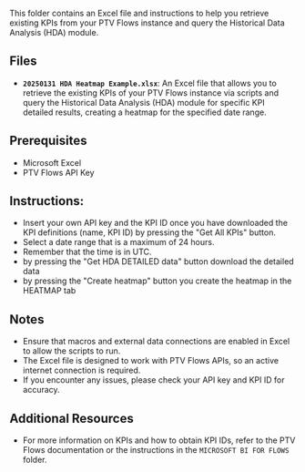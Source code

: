 This folder contains an Excel file and instructions to help you retrieve existing KPIs from your PTV Flows instance and query the Historical Data Analysis (HDA) module.

## Files

- **`20250131 HDA Heatmap Example.xlsx`**: An Excel file that allows you to retrieve the existing KPIs of your PTV Flows instance via scripts and query the Historical Data Analysis (HDA) module for specific KPI detailed results, creating a heatmap for the specified date range.

## Prerequisites

- Microsoft Excel
- PTV Flows API Key

## Instructions:

- Insert your own API key and the KPI ID once you have downloaded the KPI definitions (name, KPI ID) by pressing the "Get All KPIs" button.
- Select a date range that is a maximum of 24 hours.
- Remember that the time is in UTC.
- by pressing the "Get HDA DETAILED data" button download the detailed data
- by pressing the "Create heatmap" button you create the heatmap in  the HEATMAP tab

## Notes 

- Ensure that macros and external data connections are enabled in Excel to allow the scripts to run.
- The Excel file is designed to work with PTV Flows APIs, so an active internet connection is required.
- If you encounter any issues, please check your API key and KPI ID for accuracy.

## Additional Resources

- For more information on KPIs and how to obtain KPI IDs, refer to the PTV Flows documentation or the instructions in the `MICROSOFT BI FOR FLOWS` folder.
